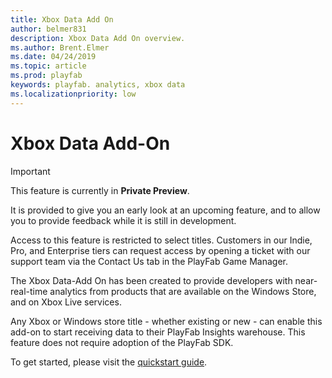```yaml
---
title: Xbox Data Add On
author: belmer831
description: Xbox Data Add On overview.
ms.author: Brent.Elmer
ms.date: 04/24/2019
ms.topic: article
ms.prod: playfab
keywords: playfab. analytics, xbox data
ms.localizationpriority: low
---
```


# Xbox Data Add-On

> [!IMPORTANT]
> This feature is currently in **Private Preview**.  
>
> It is provided to give you an early look at an upcoming feature, and to allow you to provide feedback while it is still in development.  
>
> Access to this feature is restricted to select titles. Customers in our Indie, Pro, and Enterprise tiers can request access by opening a ticket with our support team via the Contact Us tab in the PlayFab Game Manager.

The Xbox Data-Add On has been created to provide developers with near-real-time analytics from products that are available on the Windows Store, and on Xbox Live services.

Any Xbox or Windows store title - whether existing or new - can enable this add-on to start receiving data to their PlayFab Insights warehouse. This feature does not require adoption of the PlayFab SDK.

To get started, please visit the [quickstart guide](quickstart.md).
